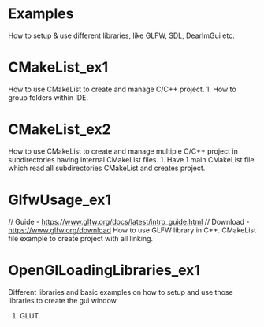 # Examples
How to setup &amp; use different libraries, like GLFW, SDL, DearImGui etc.

# CMakeList_ex1
How to use CMakeList to create and manage C/C++ project.
	1. How to group folders within IDE.

# CMakeList_ex2
How to use CMakeList to create and manage multiple C/C++ project in subdirectories having internal CMakeList files.
	1. Have 1 main CMakeList file which read all subdirectories CMakeList and creates project.

# GlfwUsage_ex1
// Guide - https://www.glfw.org/docs/latest/intro_guide.html
// Download - https://www.glfw.org/download
How to use GLFW library in C++. CMakeList file example to create project with all linking.

# OpenGlLoadingLibraries_ex1
Different libraries and basic examples on how to setup and use those libraries to create the gui window.
1. GLUT.
